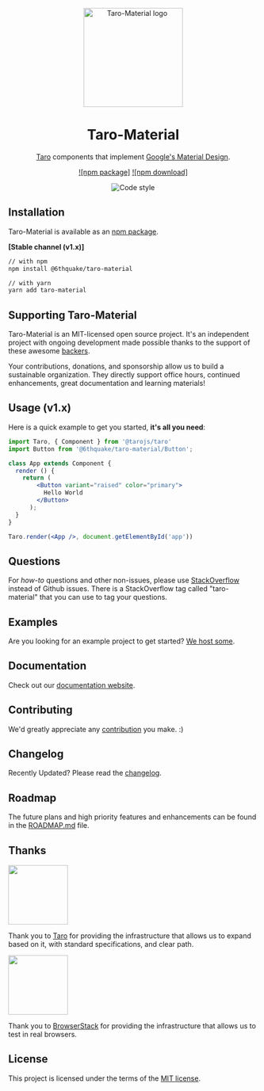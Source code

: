 <p align="center">
  <a href="/" rel="noopener" target="_blank"><img width="200" src="/static/brand.png" alt="Taro-Material logo"></a></p>
</p>

<h1 align="center">Taro-Material</h1>

<div align="center">

[Taro](https://taro.aotu.io/) components that implement [Google's Material Design](https://www.google.com/design/spec/material-design/introduction.html).

[![npm package]](http://registry.npmjs.org/package/taro-material)
[![npm download]](http://registry.npmjs.org/package/taro-material)

![Code style](/static/images/code_style-prettier.svg)

</div>


## Installation

Taro-Material is available as an [npm package](http://registry.npmjs.org/package/taro-material).

**[Stable channel (v1.x)]**
```sh
// with npm
npm install @6thquake/taro-material

// with yarn
yarn add taro-material
```

## Supporting Taro-Material

Taro-Material is an MIT-licensed open source project. It's an independent project with ongoing development made possible thanks to the support of these awesome [backers](/BACKERS.md).

Your contributions, donations, and sponsorship allow us to build a sustainable organization. They directly support office hours, continued enhancements, great documentation and learning materials!


## Usage (v1.x)

Here is a quick example to get you started, **it's all you need**:

```jsx
import Taro, { Component } from '@tarojs/taro'
import Button from '@6thquake/taro-material/Button';

class App extends Component {
  render () {
  	return (
	    <Button variant="raised" color="primary">
	      Hello World
	    </Button>
	  );
  }
}

Taro.render(<App />, document.getElementById('app'))
```

## Questions

For *how-to* questions and other non-issues,
please use [StackOverflow](http://stackoverflow.com/questions/tagged/taro-material) instead of Github issues.
There is a StackOverflow tag called "taro-material" that you can use to tag your questions.

## Examples

Are you looking for an example project to get started?
[We host some](/getting-started/example-projects/).

## Documentation

Check out our [documentation website](/).

## Contributing

We'd greatly appreciate any [contribution](/CONTRIBUTING.md) you make. :)

## Changelog

Recently Updated?
Please read the [changelog](https://github.com/6thquake/taro-material/tags).

## Roadmap

The future plans and high priority features and enhancements can be found in the [ROADMAP.md](/discover-more/roadmap/) file.

## Thanks

[<img src="https://storage.360buyimg.com/taro-static/static/images/logo.png" width="120">](https://taro.aotu.io/)

Thank you to [Taro](https://taro.aotu.io/) for providing the infrastructure that allows us to 
expand based on it, with standard specifications, and clear path.

[<img src="https://www.browserstack.com/images/mail/browserstack-logo-footer.png" width="120">](https://www.browserstack.com/)

Thank you to [BrowserStack](https://www.browserstack.com/) for providing the infrastructure that allows us to test in real browsers.

## License

This project is licensed under the terms of the
[MIT license](/LICENSE).
